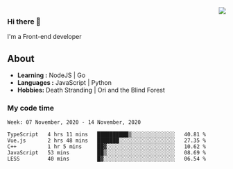 <img align='right' src="https://github-readme-stats.vercel.app/api?username=strugglebak&show_icons=true">

### Hi there 👋

I'm a Front-end developer

## About

-  **Learning :** NodeJS | Go
-  **Languages :** JavaScript | Python
-  **Hobbies:** Death Stranding | Ori and the Blind Forest

### My code time

<!--START_SECTION:waka-->
```text
Week: 07 November, 2020 - 14 November, 2020

TypeScript   4 hrs 11 mins   ██████████▒░░░░░░░░░░░░░░   40.81 % 
Vue.js       2 hrs 48 mins   ███████░░░░░░░░░░░░░░░░░░   27.35 % 
C++          1 hr 5 mins     ██▓░░░░░░░░░░░░░░░░░░░░░░   10.62 % 
JavaScript   53 mins         ██▒░░░░░░░░░░░░░░░░░░░░░░   08.69 % 
LESS         40 mins         █▓░░░░░░░░░░░░░░░░░░░░░░░   06.54 % 
```
<!--END_SECTION:waka-->
